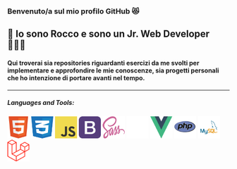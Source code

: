 ### Benvenuto/a sul mio profilo GitHub 😻

## 👋  Io sono Rocco e sono un Jr. Web Developer 🧑🏻‍💻

#### Qui troverai sia repositories riguardanti esercizi da me svolti per implementare e approfondire le mie conoscenze, sia progetti personali che ho intenzione di portare avanti nel tempo.

***

##### Languages and Tools:
<img src="/img/html.png" width="50" height="50" />
<img src="/img/css.png" width="50" height="50" />
<img src="/img/javascript.png" width="50" height="50" />
<img src="/img/bootstrap.png" width="50" height="50" />
<img src="/img/sass.png" width="50" height="50" />
<img src="/img/jquery.png" width="50" height="50" />
<img src="/img/vuejs.png" width="50" height="50" />
<img src="/img/php.png" width="50" height="50" />
<img src="/img/mysql.png" width="50" height="50" />
<img src="/img/laravel.png" width="50" height="50" />






